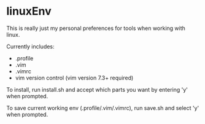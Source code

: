 # linuxEnv

This is really just my personal preferences for tools when working with linux.

Currently includes:
* .profile
* .vim
* .vimrc
* vim version control (vim version 7.3+ required)

To install, run install.sh and accept which parts you want by entering 'y' when prompted.

To save current working env (.profile/.vim/.vimrc), run save.sh and select 'y' when prompted.
